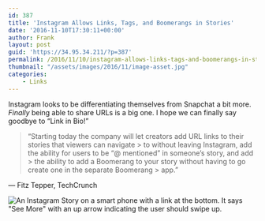 ```yaml
---
id: 387
title: 'Instagram Allows Links, Tags, and Boomerangs in Stories'
date: '2016-11-10T17:30:11+00:00'
author: Frank
layout: post
guid: 'https://34.95.34.211/?p=387'
permalink: /2016/11/10/instagram-allows-links-tags-and-boomerangs-in-stories/
thumbnail: "/assets/images/2016/11/image-asset.jpg"
categories:
    - Links
---
```


Instagram looks to be differentiating themselves from Snapchat a bit more. *Finally* being able to share URLs is a big one. I hope we can finally say goodbye to “Link in Bio!”

>	“Starting today the company will let creators add URL links to their stories that viewers can navigate >  to without leaving Instagram, add the ability for users to be “@ mentioned” in someone’s story, and add >  the ability to add a Boomerang to your story without having to go create one in the separate Boomerang >  app.”

— Fitz Tepper, TechCrunch

![An Instagram Story on a smart phone with a link at the bottom. It says "See More" with an up arrow indicating the user should swipe up.]({{site.url}}{{site.baseurl}}/assets/images/2016/11/image-asset.jpg)